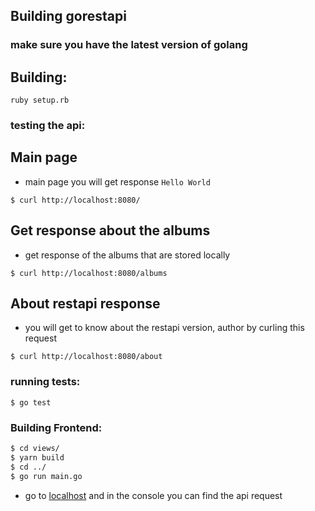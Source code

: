 ## Building gorestapi

### make sure you have the latest version of golang

## Building:
```
ruby setup.rb
```

### testing the api:

## Main page
- main page you will get response ```Hello World```
```
$ curl http://localhost:8080/
```


## Get response about the albums 
- get response of the albums that are stored locally
```
$ curl http://localhost:8080/albums
```

## About restapi response
- you will get to know about the restapi version, author by curling this request
```
$ curl http://localhost:8080/about
```

### running tests:
```
$ go test
```

### Building Frontend:
```bash
$ cd views/
$ yarn build
$ cd ../
$ go run main.go
```
- go to [localhost](http://localhost:8080) and in the console you can find the api request 